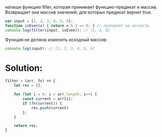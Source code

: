 напиши функцию filter, которая принимает функцию-предикат и массив.
Возвращает она массив значений, для которых предикат вернет true.

```javascript
var input = [1, 2, 3, 4, 5, 6];
function isEven(x) { return x % 2 == 0; } // проверяет на четность
console.log(filter(input, isEven)); // [2, 4, 6]
```
Функция не должна изменять исходный массив:
```javascript
console.log(input); // [1, 2, 3, 4, 5, 6]
```

# Solution:

```javascript
filter = (arr, fn) => {
	let res = [];

	for (let i = 0; i < arr.length; i++) {
		const current = arr[i];
		if (fn(current)) {
			res.push(current)
		};
	}

	return res;
}
```
